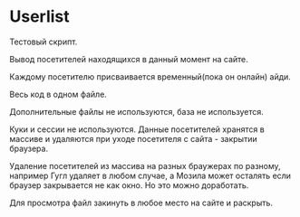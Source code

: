 # Userlist
Тестовый скрипт.

Вывод посетителей находящихся в данный момент на сайте.

Каждому посетителю присваивается временный(пока он онлайн) айди.

Весь код в одном файле. 

Дополнительные файлы не используются, база не используется.

Куки и сессии не используются. Данные посетителей хранятся в массиве и удаляются при уходе посетителя с сайта - закрытии браузера.

Удаление посетителей из массива на разных браужерах по разному, например Гугл удаляет в любом случае, а Мозила может осталять если браузер закрывается не как окно. Но это можно доработать.

Для просмотра файл закинуть в любое место на сайте и раскрыть.

